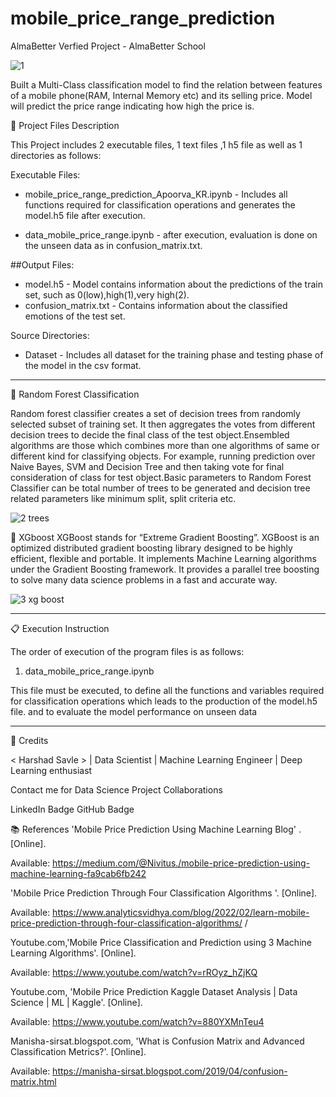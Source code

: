 # mobile_price_range_prediction

AlmaBetter Verfied Project - AlmaBetter School

![1](https://user-images.githubusercontent.com/99638119/230790130-7cfd3e55-b598-4a2f-8fb1-482ee6e66da8.png)



Built a Multi-Class classification model to find the relation between features of a mobile phone(RAM, Internal Memory etc) and its selling price. Model will predict the price range indicating how high the price is.



💾 Project Files Description

This Project includes 2 executable files, 1 text files ,1 h5 file as well as 1 directories as follows:

Executable Files:

* mobile_price_range_prediction_Apoorva_KR.ipynb - Includes all functions required for classification operations and generates the model.h5 file after execution.

* data_mobile_price_range.ipynb - after execution, evaluation is done on the unseen data as in confusion_matrix.txt.

##Output Files:

* model.h5 - Model contains information about the predictions of the train set, such as 0(low),high(1),very high(2).
* confusion_matrix.txt - Contains information about the classified emotions of the test set.

Source Directories:

* Dataset - Includes all dataset for the training phase and testing phase of the model in the csv format.
-----------------------------------------------------

📖 Random Forest Classification

Random forest classifier creates a set of decision trees from randomly selected subset of training set. It then aggregates the votes from different decision trees to decide the final class of the test object.Ensembled algorithms are those which combines more than one algorithms of same or different kind for classifying objects. For example, running prediction over Naive Bayes, SVM and Decision Tree and then taking vote for final consideration of class for test object.Basic parameters to Random Forest Classifier can be total number of trees to be generated and decision tree related parameters like minimum split, split criteria etc.


![2 trees](https://user-images.githubusercontent.com/99638119/230790281-39152b20-9f88-459b-8e2f-3fccfabf3b42.png)

📖 XGboost
XGBoost stands for “Extreme Gradient Boosting”. XGBoost is an optimized distributed gradient boosting library designed to be highly efficient, flexible and portable. It implements Machine Learning algorithms under the Gradient Boosting framework. It provides a parallel tree boosting to solve many data science problems in a fast and accurate way.

![3 xg boost](https://user-images.githubusercontent.com/99638119/230790299-bafede13-bde2-4136-ad6c-ecd39e5d5586.png)

-----------------------------------------------------

📋 Execution Instruction

The order of execution of the program files is as follows:

1) data_mobile_price_range.ipynb

This file must be executed, to define all the functions and variables required for classification operations which leads to the production of the model.h5 file. and to evaluate the model performance on unseen data

-----------------------------------------------------

📜 Credits

< Harshad Savle > | Data Scientist | Machine Learning Engineer | Deep Learning enthusiast

Contact me for Data Science Project Collaborations

LinkedIn Badge GitHub Badge

📚 References
'Mobile Price Prediction Using Machine Learning Blog' . [Online].

Available: https://medium.com/@Nivitus./mobile-price-prediction-using-machine-learning-fa9cab6fb242

'Mobile Price Prediction Through Four Classification Algorithms '. [Online].

Available: https://www.analyticsvidhya.com/blog/2022/02/learn-mobile-price-prediction-through-four-classification-algorithms/ /

Youtube.com,'Mobile Price Classification and Prediction using 3 Machine Learning Algorithms'. [Online].

Available: https://www.youtube.com/watch?v=rROyz_hZjKQ

Youtube.com, 'Mobile Price Prediction Kaggle Dataset Analysis | Data Science | ML | Kaggle'. [Online].

Available: https://www.youtube.com/watch?v=880YXMnTeu4

Manisha-sirsat.blogspot.com, 'What is Confusion Matrix and Advanced Classification Metrics?'. [Online].

Available: https://manisha-sirsat.blogspot.com/2019/04/confusion-matrix.html
